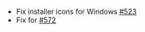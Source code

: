* Fix installer icons for Windows [#523](https://github.com/chgibb/PHAT/issues/523)
* Fix for [#572](https://github.com/chgibb/PHAT/issues/572)